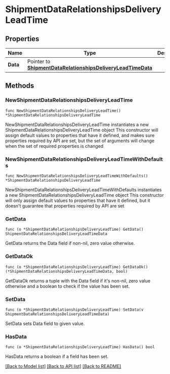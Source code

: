 # ShipmentDataRelationshipsDeliveryLeadTime

## Properties

Name | Type | Description | Notes
------------ | ------------- | ------------- | -------------
**Data** | Pointer to [**ShipmentDataRelationshipsDeliveryLeadTimeData**](ShipmentDataRelationshipsDeliveryLeadTimeData.md) |  | [optional] 

## Methods

### NewShipmentDataRelationshipsDeliveryLeadTime

`func NewShipmentDataRelationshipsDeliveryLeadTime() *ShipmentDataRelationshipsDeliveryLeadTime`

NewShipmentDataRelationshipsDeliveryLeadTime instantiates a new ShipmentDataRelationshipsDeliveryLeadTime object
This constructor will assign default values to properties that have it defined,
and makes sure properties required by API are set, but the set of arguments
will change when the set of required properties is changed

### NewShipmentDataRelationshipsDeliveryLeadTimeWithDefaults

`func NewShipmentDataRelationshipsDeliveryLeadTimeWithDefaults() *ShipmentDataRelationshipsDeliveryLeadTime`

NewShipmentDataRelationshipsDeliveryLeadTimeWithDefaults instantiates a new ShipmentDataRelationshipsDeliveryLeadTime object
This constructor will only assign default values to properties that have it defined,
but it doesn't guarantee that properties required by API are set

### GetData

`func (o *ShipmentDataRelationshipsDeliveryLeadTime) GetData() ShipmentDataRelationshipsDeliveryLeadTimeData`

GetData returns the Data field if non-nil, zero value otherwise.

### GetDataOk

`func (o *ShipmentDataRelationshipsDeliveryLeadTime) GetDataOk() (*ShipmentDataRelationshipsDeliveryLeadTimeData, bool)`

GetDataOk returns a tuple with the Data field if it's non-nil, zero value otherwise
and a boolean to check if the value has been set.

### SetData

`func (o *ShipmentDataRelationshipsDeliveryLeadTime) SetData(v ShipmentDataRelationshipsDeliveryLeadTimeData)`

SetData sets Data field to given value.

### HasData

`func (o *ShipmentDataRelationshipsDeliveryLeadTime) HasData() bool`

HasData returns a boolean if a field has been set.


[[Back to Model list]](../README.md#documentation-for-models) [[Back to API list]](../README.md#documentation-for-api-endpoints) [[Back to README]](../README.md)


